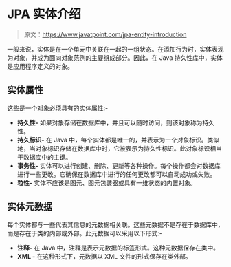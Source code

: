 # JPA 实体介绍

> 原文：<https://www.javatpoint.com/jpa-entity-introduction>

一般来说，实体是在一个单元中关联在一起的一组状态。在添加行为时，实体表现为对象，并成为面向对象范例的主要组成部分。因此，在 Java 持久性库中，实体是应用程序定义的对象。

## 实体属性

这些是一个对象必须具有的实体属性:-

*   **持久性-** 如果对象存储在数据库中，并且可以随时访问，则该对象称为持久性。
*   **持久标识-** 在 Java 中，每个实体都是唯一的，并表示为一个对象标识。类似地，当对象标识存储在数据库中时，它被表示为持久性标识。此对象标识相当于数据库中的主键。
*   **事务性-** 实体可以进行创建、删除、更新等各种操作。每个操作都会对数据库进行一些更改。它确保在数据库中进行的任何更改都可以自动成功或失败。
*   **粒性-** 实体不应该是图元、图元包装器或具有一维状态的内置对象。

## 实体元数据

每个实体都与一些代表其信息的元数据相关联。这些元数据不是存在于数据库中，而是存在于类的内部或外部。此元数据可以采用以下形式:-

*   **注释-** 在 Java 中，注释是表示元数据的标签形式。这种元数据保存在类中。
*   **XML -** 在这种形式下，元数据以 XML 文件的形式保存在类外部。